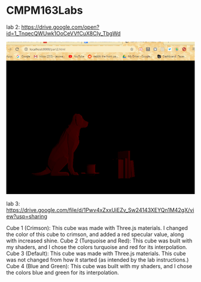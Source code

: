 # CMPM163Labs
lab 2: https://drive.google.com/open?id=1_TnqecQWUwk1OoCeVVfCuX8CIy_TbgWd

![](lab2/lab2%20model%20scene%20screenshot.png)

lab 3: https://drive.google.com/file/d/1Pwv4xZxxUiEZv_Sw24143XEYQn1M42gX/view?usp=sharing

Cube 1 (Crimson): This cube was made with Three.js materials. I changed the color of this cube to crimson, and added a red specular value, along with increased shine.
Cube 2 (Turquoise and Red): This cube was built with my shaders, and I chose the colors turquoise and red for its interpolation.
Cube 3 (Default): This cube was made with Three.js materials. This cube was not changed from how it started (as intended by the lab instructions.)
Cube 4 (Blue and Green): This cube was built with my shaders, and I chose the colors blue and green for its interpolation.
